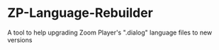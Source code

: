 # ZP-Language-Rebuilder
A tool to help upgrading Zoom Player's ".dialog" language files to new versions
